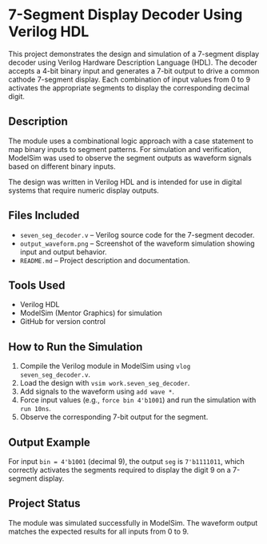  # 7-Segment Display Decoder Using Verilog HDL

This project demonstrates the design and simulation of a 7-segment display decoder using Verilog Hardware Description Language (HDL). The decoder accepts a 4-bit binary input and generates a 7-bit output to drive a common cathode 7-segment display. Each combination of input values from 0 to 9 activates the appropriate segments to display the corresponding decimal digit.

## Description

The module uses a combinational logic approach with a case statement to map binary inputs to segment patterns. For simulation and verification, ModelSim was used to observe the segment outputs as waveform signals based on different binary inputs.

The design was written in Verilog HDL and is intended for use in digital systems that require numeric display outputs.

## Files Included

- `seven_seg_decoder.v` – Verilog source code for the 7-segment decoder.
- `output_waveform.png` – Screenshot of the waveform simulation showing input and output behavior.
- `README.md` – Project description and documentation.

## Tools Used

- Verilog HDL
- ModelSim (Mentor Graphics) for simulation
- GitHub for version control

## How to Run the Simulation

1. Compile the Verilog module in ModelSim using `vlog seven_seg_decoder.v`.
2. Load the design with `vsim work.seven_seg_decoder`.
3. Add signals to the waveform using `add wave *`.
4. Force input values (e.g., `force bin 4'b1001`) and run the simulation with `run 10ns`.
5. Observe the corresponding 7-bit output for the segment.

## Output Example

For input `bin = 4'b1001` (decimal 9), the output `seg` is `7'b1111011`, which correctly activates the segments required to display the digit 9 on a 7-segment display.

## Project Status

The module was simulated successfully in ModelSim. The waveform output matches the expected results for all inputs from 0 to 9.

